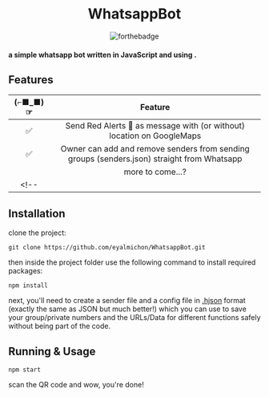 <div align="center">

# WhatsappBot

![forthebadge](https://img.shields.io/badge/Made%20with-Node.js-yellow)


</div>

#### a simple whatsapp bot written in JavaScript and using .

## Features

| (⌐■_■)☞|                Feature           |
| :-----------: | :--------------------------------: |
|       ✅       | Send Red Alerts 🚀 as message with (or without) location on GoogleMaps |
|       ✅       | Owner can add and remove senders from sending groups (senders.json) straight from Whatsapp     |
|              |     more to come...?          |
<!-- |              |      | -->

## Installation
clone the project:
```
git clone https://github.com/eyalmichon/WhatsappBot.git
```
then inside the project folder use the following command to install required packages:
```
npm install
```
next, you'll need to create a sender file and a config file in [.hjson](https://hjson.github.io/) format (exactly the same as JSON but much better!) which you can use to save your group/private numbers and the URLs/Data for different functions safely without being part of the code.

## Running & Usage

```
npm start
```
scan the QR code and wow, you're done!
